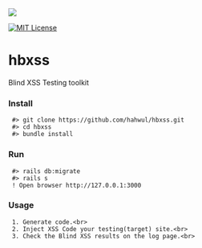 <img src="https://user-images.githubusercontent.com/13212227/33077883-5a6c6386-cf14-11e7-9d5b-4ea45241afa4.png">

[![MIT License](https://img.shields.io/badge/license-MIT-blue.svg)](https://opensource.org/licenses/MIT)

# hbxss
Blind XSS Testing toolkit

### Install
     #> git clone https://github.com/hahwul/hbxss.git
     #> cd hbxss
     #> bundle install

### Run
     #> rails db:migrate
     #> rails s
     ! Open browser http://127.0.0.1:3000

### Usage
     1. Generate code.<br>
     2. Inject XSS Code your testing(target) site.<br>
     3. Check the Blind XSS results on the log page.<br>

